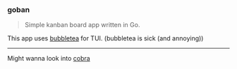 ### goban

> Simple kanban board app written in Go.

This app uses [bubbletea](https://github.com/charmbracelet/bubbletea) for TUI. (bubbletea is sick (and annoying))

---

Might wanna look into [cobra](https://pkg.go.dev/github.com/spf13/cobra)
